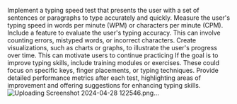 Implement a typing speed test that presents the user with a set of sentences or paragraphs to type accurately and quickly. Measure the user's typing speed in words per minute (WPM) or characters per minute (CPM).
Include a feature to evaluate the user's typing accuracy. This can involve counting errors, mistyped words, or incorrect characters.
Create visualizations, such as charts or graphs, to illustrate the user's progress over time. This can motivate users to continue practicing
If the goal is to improve typing skills, include training modules or exercises. These could focus on specific keys, finger placements, or typing techniques.
Provide detailed performance metrics after each test, highlighting areas of improvement and offering suggestions for enhancing typing skills.
![Uploading Screenshot 2024-04-28 122546.png…]()
